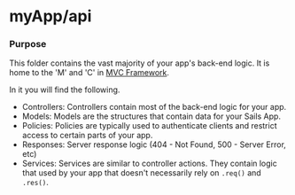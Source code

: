 # myApp/api
### Purpose
This folder contains the vast majority of your app's back-end logic.  It is home to the 'M' and 'C' in [MVC Framework](http://en.wikipedia.org/wiki/Model%E2%80%93view%E2%80%93controller).

In it you will find the following.

- Controllers: Controllers contain most of the back-end logic for your app.
- Models: Models are the structures that contain data for your Sails App.
- Policies: Policies are typically used to authenticate clients and restrict access to certain parts of your app.
- Responses: Server response logic (404 - Not Found, 500 - Server Error, etc)
- Services: Services are similar to controller actions.  They contain logic that used by your app that doesn't necessarily rely on `.req()` and `.res()`.  


<docmeta name="uniqueID" value="apimd840000">
<docmeta name="displayName" value="api">

